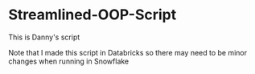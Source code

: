 # Streamlined-OOP-Script

This is Danny's script

Note that I made this script in Databricks so there may need to be minor changes when running in Snowflake
